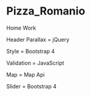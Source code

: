 # Pizza_Romanio
Home Work

Header Parallax = jQuery

Style = Bootstrap 4

Validation = JavaScript

Map = Map Api

Slider = Bootstrap 4
